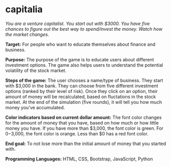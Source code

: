 # capitalia 

  *You are a venture capitalist.*
  *You start out with $3000.*
  *You have five chances to figure out the best way to spend/invest the money.*
  *Watch how the market changes.*


**Target:** 
For people who want to educate themselves about finance and business. 

**Purpose:** 
The purpose of the game is to educate users about different investment options. The game also helps users to understand the potential volatility of the stock market.

**Steps of the game:**
The user chooses a name/type of business. They start with $3,000 in the bank.
They can choose from five different investment options (ranked by their level of risk).
Once they click on an option, their amount of money will be recalculated, based on fluctations in the stock market.
At the end of the simulation (five rounds), it will tell you how much money you’ve accumulated.

**Color indicators based on current dollar amount:**
The font color changes for the amount of money that you have, based on how much or how little money you have.
If you have more than $3,000, the font color is green.
For $0-$3,000, the font color is orange. 
Less than $0 has a red font color.

**End goal:** 
To not lose more than the initial amount of money that you started with.

**Programming Languages:** 
HTML, CSS, Bootstrap, JavaScript, Python



